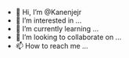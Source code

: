 - 👋 Hi, I’m @Kanenjejr
- 👀 I’m interested in ...
- 🌱 I’m currently learning ...
- 💞️ I’m looking to collaborate on ...
- 📫 How to reach me ...

<!---
Kanenjejr/Kanenjejr is a ✨ special ✨ repository because its `README.md` (this file) appears on your GitHub profile.
You can click the Preview link to take a look at your changes.
--->
